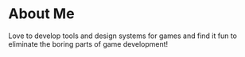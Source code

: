 # About Me
Love to develop tools and design systems for games and find it fun to eliminate the boring parts of game development!
